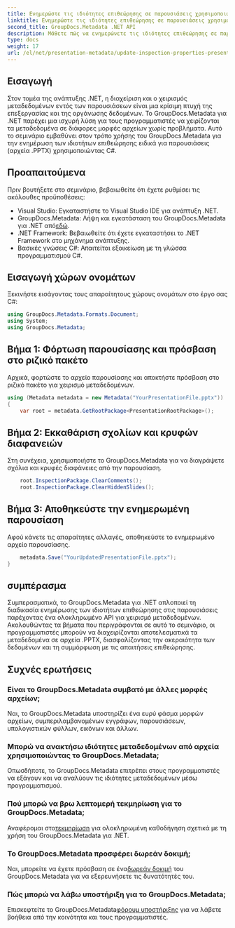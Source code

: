 ```yaml
---
title: Ενημερώστε τις ιδιότητες επιθεώρησης σε παρουσιάσεις χρησιμοποιώντας .NET
linktitle: Ενημερώστε τις ιδιότητες επιθεώρησης σε παρουσιάσεις χρησιμοποιώντας .NET
second_title: GroupDocs.Metadata .NET API
description: Μάθετε πώς να ενημερώνετε τις ιδιότητες επιθεώρησης σε παρουσιάσεις χρησιμοποιώντας .NET με GroupDocs.Metadata. Εύκολος, αποτελεσματικός χειρισμός μεταδεδομένων για αρχεία .PPTX.
type: docs
weight: 17
url: /el/net/presentation-metadata/update-inspection-properties-presentations/
---
```

## Εισαγωγή
Στον τομέα της ανάπτυξης .NET, η διαχείριση και ο χειρισμός μεταδεδομένων εντός των παρουσιάσεων είναι μια κρίσιμη πτυχή της επεξεργασίας και της οργάνωσης δεδομένων. Το GroupDocs.Metadata για .NET παρέχει μια ισχυρή λύση για τους προγραμματιστές να χειρίζονται τα μεταδεδομένα σε διάφορες μορφές αρχείων χωρίς προβλήματα. Αυτό το σεμινάριο εμβαθύνει στον τρόπο χρήσης του GroupDocs.Metadata για την ενημέρωση των ιδιοτήτων επιθεώρησης ειδικά για παρουσιάσεις (αρχεία .PPTX) χρησιμοποιώντας C#.
## Προαπαιτούμενα
Πριν βουτήξετε στο σεμινάριο, βεβαιωθείτε ότι έχετε ρυθμίσει τις ακόλουθες προϋποθέσεις:
- Visual Studio: Εγκαταστήστε το Visual Studio IDE για ανάπτυξη .NET.
-  GroupDocs.Metadata: Λήψη και εγκατάσταση του GroupDocs.Metadata για .NET από[εδώ](https://releases.groupdocs.com/metadata/net/).
- .NET Framework: Βεβαιωθείτε ότι έχετε εγκαταστήσει το .NET Framework στο μηχάνημα ανάπτυξης.
- Βασικές γνώσεις C#: Απαιτείται εξοικείωση με τη γλώσσα προγραμματισμού C#.

## Εισαγωγή χώρων ονομάτων
Ξεκινήστε εισάγοντας τους απαραίτητους χώρους ονομάτων στο έργο σας C#:
```csharp
using GroupDocs.Metadata.Formats.Document;
using System;
using GroupDocs.Metadata;
```
## Βήμα 1: Φόρτωση παρουσίασης και πρόσβαση στο ριζικό πακέτο
Αρχικά, φορτώστε το αρχείο παρουσίασης και αποκτήστε πρόσβαση στο ριζικό πακέτο για χειρισμό μεταδεδομένων.

```csharp
using (Metadata metadata = new Metadata("YourPresentationFile.pptx"))
{
    var root = metadata.GetRootPackage<PresentationRootPackage>();
```
## Βήμα 2: Εκκαθάριση σχολίων και κρυφών διαφανειών
Στη συνέχεια, χρησιμοποιήστε το GroupDocs.Metadata για να διαγράψετε σχόλια και κρυφές διαφάνειες από την παρουσίαση.

```csharp
    root.InspectionPackage.ClearComments();
    root.InspectionPackage.ClearHiddenSlides();
```
## Βήμα 3: Αποθηκεύστε την ενημερωμένη παρουσίαση
Αφού κάνετε τις απαραίτητες αλλαγές, αποθηκεύστε το ενημερωμένο αρχείο παρουσίασης.

```csharp
    metadata.Save("YourUpdatedPresentationFile.pptx");
}
```

## συμπέρασμα
Συμπερασματικά, το GroupDocs.Metadata για .NET απλοποιεί τη διαδικασία ενημέρωσης των ιδιοτήτων επιθεώρησης στις παρουσιάσεις παρέχοντας ένα ολοκληρωμένο API για χειρισμό μεταδεδομένων. Ακολουθώντας τα βήματα που περιγράφονται σε αυτό το σεμινάριο, οι προγραμματιστές μπορούν να διαχειρίζονται αποτελεσματικά τα μεταδεδομένα σε αρχεία .PPTX, διασφαλίζοντας την ακεραιότητα των δεδομένων και τη συμμόρφωση με τις απαιτήσεις επιθεώρησης.

## Συχνές ερωτήσεις
### Είναι το GroupDocs.Metadata συμβατό με άλλες μορφές αρχείων;
Ναι, το GroupDocs.Metadata υποστηρίζει ένα ευρύ φάσμα μορφών αρχείων, συμπεριλαμβανομένων εγγράφων, παρουσιάσεων, υπολογιστικών φύλλων, εικόνων και άλλων.
### Μπορώ να ανακτήσω ιδιότητες μεταδεδομένων από αρχεία χρησιμοποιώντας το GroupDocs.Metadata;
Οπωσδήποτε, το GroupDocs.Metadata επιτρέπει στους προγραμματιστές να εξάγουν και να αναλύουν τις ιδιότητες μεταδεδομένων μέσω προγραμματισμού.
### Πού μπορώ να βρω λεπτομερή τεκμηρίωση για το GroupDocs.Metadata;
 Αναφέρομαι στο[τεκμηρίωση](https://reference.groupdocs.com/metadata/net/) για ολοκληρωμένη καθοδήγηση σχετικά με τη χρήση του GroupDocs.Metadata για .NET.
### Το GroupDocs.Metadata προσφέρει δωρεάν δοκιμή;
 Ναι, μπορείτε να έχετε πρόσβαση σε ένα[δωρεάν δοκιμή](https://releases.groupdocs.com/) του GroupDocs.Metadata για να εξερευνήσετε τις δυνατότητές του.
### Πώς μπορώ να λάβω υποστήριξη για το GroupDocs.Metadata;
 Επισκεφτείτε το GroupDocs.Metadata[φόρουμ υποστήριξης](https://forum.groupdocs.com/c/metadata/14) για να λάβετε βοήθεια από την κοινότητα και τους προγραμματιστές.